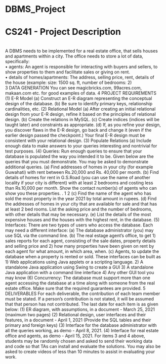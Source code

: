 # DBMS_Project
# CS241 - Project Description
<br/>
A DBMS needs to be implemented for a real estate office, that sells houses and apartments within a city. The office
needs to store a lot of data, specifically:<br/>
• agents: An agent is responsible for interacting with buyers and sellers, to show properties to them and facilitate
sales or giving on rent.<br/>
• details of homes/apartments: The address, selling price, rent, details of the house (example: size: 1500 sq. ft,
number of bedrooms: 2)<br/>
3 DATA GENERATION
You can see magicbricks.com, 99acres.com, makaan.com etc. for good examples of data.
4 PROJECT REQUIREMENTS
(1) E-R Model
(a) Construct an E-R diagram representing the conceptual design of the database.
(b) Be sure to identify primary keys, relationship cardinalities, etc.
(2) Relational Model
(a) After creating an initial relational design from your E-R design, refine it based on the principles of relational
design.
(b) Create the relations in MySQL.
(c) Create indices (indices will be taught later) and constraints as appropriate.
(d) If, as you refine your design, you discover flaws in the E-R design, go back and change it (even if the earlier
design passed the checkpoint.) Your final E-R design must be consistent with your relational design.
(3) Populate Relations
(a) Include enough data to make answers to your queries interesting and nontrivial for test purposes.
(4) Queries: Run enough queries to ensure that your database is populated the way you intended it to be. Given
below are the queries that you must demonstrate. You may be asked to demonstrate additional queries.
(a) Find addresses of homes in your city (for example Guwahati) with rent between Rs.20,000 and Rs. 40,000 per
month.
(b) Find details of homes for rent in G.S.Road (you can use the name of another locality if your city is different)
with at least 2 bedrooms and costing less than Rs.10,000 per month. Show the contact number(s) of agents
who can show you these properties.
.
1
2
(c) Find the name of the agent who has sold the most property in the year 2021 by total amount in rupees.
(d) Find the addresses of homes in your city that are available for sale and that has at least 2 bed rooms. List the
asking price and the number of bedrooms, with other details that may be necessary.
(e) List the details of the most expensive houses and the houses with the highest rent, in the database.
(5) Interfaces: There are two types of users who access the database. Each may need a different interface:
(a) The database administrator (you) may use SQL via the command line.
(b) The real estage agent’s office, to get 1) sales reports for each agent, consisting of the sale dates, property details
and selling price and 2) how many properties have been given on rent by each agent for what amount, in
which area, when.
(c) Agents, to update the database when a property is rented or sold.
These interfaces can be built as 1) Web applications using Java applets or a scripting language. 2) A standalone
Java application using Swing to create a GUI 3) A standalone Java application with a command line interface 4)
Any other GUI tool you may know
(6) Concurrency: The database must support more than one agent accessing the database at a time along with
someone from the real estate office. Make sure that the required guarantees are provided.
5 DELIVERABLES
For each deliverable, the contribution of each team member must be stated. If a person’s contribution is not stated, it
will be assumed that that person has not contributed.
The last date for each item is as given below:
(1) ER diagram, with assumptions, in a document - March 25, 2021 (maximum two pages)
(2) Relational design, user interfaces and their features, in a document - April 1, 2021 (Provide the SQL tables and
their primary and foreign keys)
(3) Interface for the database administrator with all the queries working, as demo - April 8, 2021.
(4) Interface for real estate office and agents, as demo - April 15, 2021.
For items 3 and 4 above, students may be randomly chosen and asked to send their working data and code
so that TAs can install and evaluate the solutions. You may also be asked to create videos of less than 10
minutes to assist in evaluating your work.
